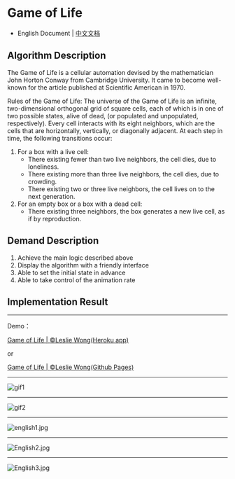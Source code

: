 # Game of Life

- English Document | [中文文档](https://github.com/Leslie-Wong-H/game_of_life/blob/master/docs/README_zh-CN.md)

## Algorithm Description

The Game of Life is a cellular automation devised by the mathematician John Horton Conway from Cambridge University. It came to become well-known for the article published at Scientific American in 1970.

Rules of the Game of Life: The universe of the Game of Life is an infinite, two-dimensional orthogonal grid of square cells, each of which is in one of two possible states, alive of dead, (or populated and unpopulated, respectively). Every cell interacts with its eight neighbors, which are the cells that are horizontally, vertically, or diagonally adjacent. At each step in time, the following transitions occur:

1. For a box with a live cell:
   - There existing fewer than two live neighbors, the cell dies, due to loneliness.
   - There existing more than three live neighbors, the cell dies, due to crowding.
   - There existing two or three live neighbors, the cell lives on to the next generation.
2. For an empty box or a box with a dead cell:
   - There existing three neighbors, the box generates a new live cell, as if by reproduction.

## Demand Description

1. Achieve the main logic described above
2. Display the algorithm with a friendly interface
3. Able to set the initial state in advance
4. Able to take control of the animation rate

## Implementation Result

---

Demo：

[Game of Life | ©Leslie Wong(Heroku app)](http://playgameoflife.live)

or

[Game of Life | ©Leslie Wong(Github Pages)](http://lesliewong.cn/gameoflife/)

---

![gif1](https://i.loli.net/2020/03/29/A2QGYeI1fCc5LNg.gif)

---

![gif2](https://i.loli.net/2020/04/07/ivx5zVUcAtF9YZq.gif)

---

![english1.jpg](https://i.loli.net/2020/02/26/ra496MIGvwdgoRL.jpg)

---

![English2.jpg](https://i.loli.net/2020/02/26/fC9l4WgoOpmeAT5.jpg)

---

![English3.jpg](https://i.loli.net/2020/02/26/RzFCfDMW4jZulPd.jpg)
